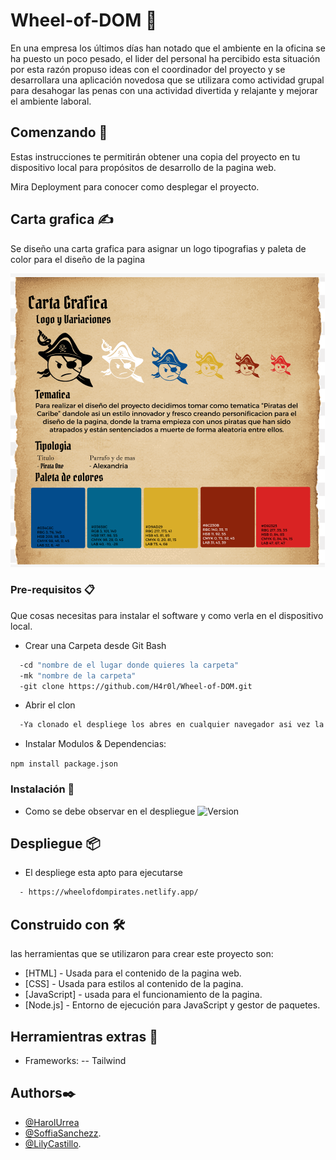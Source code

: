 # Wheel-of-DOM 🎡

En una empresa los últimos días han notado que el ambiente en la oficina se ha puesto un poco pesado, el lider del personal ha percibido esta situación por esta razón propuso ideas con el coordinador del proyecto y se desarrollara una aplicación novedosa que se utilizara como actividad grupal para desahogar las penas con una actividad divertida y relajante y mejorar el ambiente laboral.

## Comenzando 🚀

Estas instrucciones te permitirán obtener una copia del proyecto en tu dispositivo local para propósitos de desarrollo de la pagina web.

Mira Deployment para conocer como desplegar el proyecto.

## Carta grafica ✍️

 Se diseño una carta grafica para asignar un logo tipografias y paleta de color para el diseño de la pagina

![Carta Grafica](https://github.com/H4r0l/Wheel-of-DOM/blob/73a8fc9cc9e3048b13020b469ed37f4d721a6e4b/Img/Carta%20Grafica.png)

### Pre-requisitos 📋

Que cosas necesitas para instalar el software y como verla en el dispositivo local.

- Crear una Carpeta desde Git Bash

```bash
  -cd "nombre de el lugar donde quieres la carpeta"
  -mk "nombre de la carpeta"
  -git clone https://github.com/H4r0l/Wheel-of-DOM.git

```

- Abrir el clon

```bash
  -Ya clonado el despliege los abres en cualquier navegador asi vez la pagina web finalizada.
```

- Instalar Modulos & Dependencias:

``` npm install package.json ```

### Instalación 🔧

- Como se debe observar en el despliegue
![Version]()

## Despliegue 📦

- El despliege esta apto para ejecutarse

```bash
  - https://wheelofdompirates.netlify.app/
```

## Construido con 🛠️

las herramientas que se utilizaron para crear este proyecto son:

- [HTML] - Usada para el contenido de la pagina web.
- [CSS] - Usada para estilos al contenido de la pagina.
- [JavaScript] - usada para el funcionamiento de la pagina.
- [Node.js] - Entorno de ejecución para JavaScript y gestor de paquetes.

## Herramientras extras 🔧

- Frameworks:
-- Tailwind

## Authors✒️

- [@HarolUrrea](https://github.com/H4r0l)
- [@SoffiaSanchezz](https://github.com/SoffiaSanchezz).
- [@LilyCastillo](https://github.com/lilajoha29).
